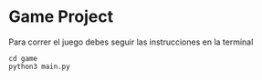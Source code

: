 # Game Project

Para correr el juego debes seguir las instrucciones en la terminal
```ssh
cd game
python3 main.py
```
